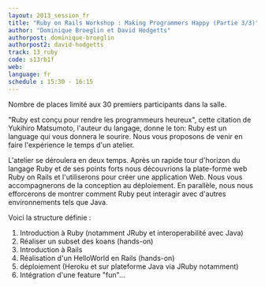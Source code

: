```yaml
---
layout: 2013_session_fr
title: "Ruby on Rails Workshop : Making Programmers Happy (Partie 3/3)"
author: "Dominique Broeglin et David Hodgetts"
authorpost: dominique-broeglin
authorpost2: david-hodgetts
track: 13_ruby
code: s13rb1f
web:
language: fr
schedule : 15:30 - 16:15
---
```


Nombre de places limité aux 30 premiers participants dans la salle.

"Ruby est conçu pour rendre les programmeurs heureux", cette citation de Yukihiro Matsumoto, l'auteur du langage, donne le ton:
Ruby est un language qui vous donnera le sourire.  Nous vous proposons de venir en faire l'expérience le temps d'un atelier.

L'atelier se déroulera en deux temps. Après un rapide tour d'horizon du langage Ruby et de ses points forts nous découvrions la plate-forme web Ruby on Rails et  l'utiliserons pour créer une application Web. Nous vous accompagnerons de la conception au déploiement. En parallèle, nous nous efforcerons de montrer comment Ruby peut interagir avec d'autres environnements tels que Java.

Voici la structure définie :

1. Introduction à Ruby (notamment JRuby et interoperabilité avec Java)
1. Réaliser un subset des koans (hands-on)
1. Introduction à Rails
1. Réalisation d'un HelloWorld en Rails  (hands-on)
1. déploiement (Heroku et sur plateforme Java via JRuby notamment)
1. Intégration d'une feature "fun"...
